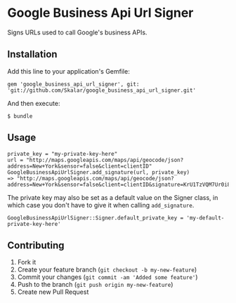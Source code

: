 # Google Business Api Url Signer

Signs URLs used to call Google's business APIs.

## Installation

Add this line to your application's Gemfile:

    gem 'google_business_api_url_signer', git: 'git://github.com/Skalar/google_business_api_url_signer.git'


And then execute:

    $ bundle

## Usage

    private_key = "my-private-key-here"
    url = "http://maps.googleapis.com/maps/api/geocode/json?address=New+York&sensor=false&client=clientID"
    GoogleBusinessApiUrlSigner.add_signature(url, private_key)
    => "http://maps.googleapis.com/maps/api/geocode/json?address=New+York&sensor=false&client=clientID&signature=KrU1TzVQM7Ur0i8i7K3huiw3MsA="


The private key may also be set as a default value on the Signer class,
in which case you don't have to give it when calling `add_signature`.

    GoogleBusinessApiUrlSigner::Signer.default_private_key = 'my-default-private-key-here'


## Contributing

1. Fork it
2. Create your feature branch (`git checkout -b my-new-feature`)
3. Commit your changes (`git commit -am 'Added some feature'`)
4. Push to the branch (`git push origin my-new-feature`)
5. Create new Pull Request
